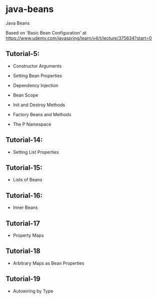 # java-beans
Java Beans

Based on 'Basic Bean Configuration' at https://www.udemy.com/javaspring/learn/v4/t/lecture/375634?start=0

## Tutorial-5: 

- Constructor Arguments

- Setting Bean Properties

- Dependency Injection

- Bean Scope

- Init and Destroy Methods

- Factory Beans and Methods

- The P Namespace

## Tutorial-14:

- Setting List Properties

## Tutorial-15:

- Lists of Beans

## Tutorial-16:

- Inner Beans

## Tutorial-17

- Property Maps

## Tutorial-18

- Arbitrary Maps as Bean Properties

## Tutorial-19

- Autowiring by Type
